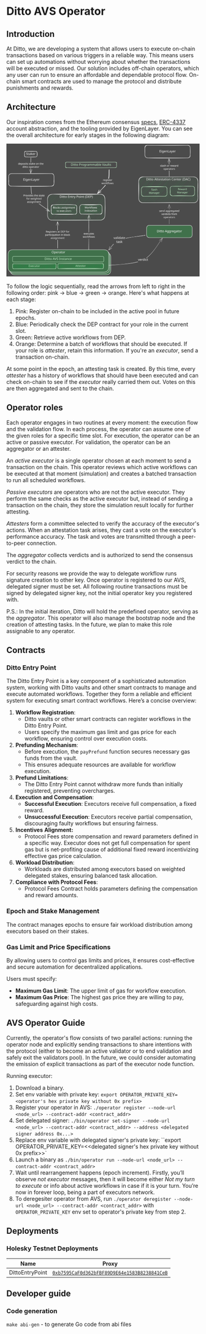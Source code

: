 # Ditto AVS Operator

## Introduction

At Ditto, we are developing a system that allows users to execute on-chain transactions based on various triggers in a reliable way. This means users can set up automations without worrying about whether the transactions will be executed or missed. Our solution includes off-chain operators, which any user can run to ensure an affordable and dependable protocol flow. On-chain smart contracts are used to manage the protocol and distribute punishments and rewards.


## Architecture

Our inspiration comes from the Ethereum consensus [specs](https://github.com/ethereum/consensus-specs/tree/dev/specs), [ERC-4337](https://eips.ethereum.org/EIPS/eip-4337) account abstraction, and the tooling provided by EigenLayer. You can see the overall architecture for early stages in the following diagram:

![Alt text](./static/svg/operator-scheme.svg)

To follow the logic sequentially, read the arrows from left to right in the following order: pink → blue → green → orange. Here's what happens at each stage:

1. Pink: Register on-chain to be included in the active pool in future epochs.
2. Blue: Periodically check the DEP contract for your role in the current slot.
3. Green: Retrieve active workflows from DEP.
4. Orange: Determine a batch of workflows that should be executed. If your role is *attester*, retain this information. If you're an *executor*, send a transaction on-chain.

At some point in the epoch, an attesting task is created. By this time, every *attester* has a history of workflows that should have been executed and can check on-chain to see if the *executor* really carried them out. Votes on this are then aggregated and sent to the chain.


## Operator roles

Each operator engages in two routines at every moment: the execution flow and the validation flow. In each process, the operator can assume one of the given roles for a specific time slot. For execution, the operator can be an active or passive executor. For validation, the operator can be an aggregator or an attester.

An *active executor* is a single operator chosen at each moment to send a transaction on the chain. This operator reviews which active workflows can be executed at that moment (simulation) and creates a batched transaction to run all scheduled workflows.

*Passive executors* are operators who are not the active executor. They perform the same checks as the active executor but, instead of sending a transaction on the chain, they store the simulation result locally for further attesting.

*Attesters* form a committee selected to verify the accuracy of the executor's actions. When an attestation task arises, they cast a vote on the executor's performance accuracy. The task and votes are transmitted through a peer-to-peer connection.

The *aggregator* collects verdicts and is authorized to send the consensus verdict to the chain.

For security reasons we provide the way to delegate workflow runs signature creation to other key. Once operator is registered to our AVS, delegated signer must be set. All following routine transactions must be signed by delegated signer key, not the initial operator key you registered with.

P.S.: In the initial iteration, Ditto will hold the predefined operator, serving as the *aggregator*. This operator will also manage the bootstrap node and the creation of attesting tasks. In the future, we plan to make this role assignable to any operator.


## Contracts

### Ditto Entry Point

The Ditto Entry Point is a key component of a sophisticated automation system, working with Ditto vaults and other smart contracts to manage and execute automated workflows. Together they form a reliable and efficient system for executing smart contract workflows. Here’s a concise overview:

1. **Workflow Registration**:
    - Ditto vaults or other smart contracts can register workflows in the Ditto Entry Point.
    - Users specify the maximum gas limit and gas price for each workflow, ensuring control over execution costs.
2. **Prefunding Mechanism**:
    - Before execution, the `payPrefund` function secures necessary gas funds from the vault.
    - This ensures adequate resources are available for workflow execution.
3. **Prefund Limitations**:
    - The Ditto Entry Point cannot withdraw more funds than initially registered, preventing overcharges.
4. **Execution and Compensation**:
    - **Successful Execution**: Executors receive full compensation, a fixed reward.
    - **Unsuccessful Execution**: Executors receive partial compensation, discouraging faulty workflows but ensuring fairness.
5. **Incentives** **Alignment:**
    - Protocol Fees store compensation and reward parameters defined in a specific way.  Executor does not get full compensation for spent gas but is net-profiting cause of additional fixed reward incentivizing effective gas price calculation.
6. **Workload Distribution**:
    - Workloads are distributed among executors based on weighted delegated stakes, ensuring balanced task allocation.
7. **Compliance with Protocol Fees**:
    - Protocol Fees Contract holds parameters defining the compensation and reward amounts.

### Epoch and Stake Management

The contract manages epochs to ensure fair workload distribution among executors based on their stakes.

### Gas Limit and Price Specifications

By allowing users to control gas limits and prices, it ensures cost-effective and secure automation for decentralized applications.

Users must specify:

- **Maximum Gas Limit**: The upper limit of gas for workflow execution.
- **Maximum Gas Price**: The highest gas price they are willing to pay, safeguarding against high costs.


## AVS Operator Guide

Currently, the operator's flow consists of two parallel actions: running the operator node and explicitly sending transactions to share intentions with the protocol (either to become an active validator or to end validation and safely exit the validators pool). In the future, we could consider automating the emission of explicit transactions as part of the executor node function.

Running executor:

1. Download a binary.
2. Set env variable with private key: `export OPERATOR_PRIVATE_KEY=<operator's hex private key without 0x prefix>`
3. Register your operator in AVS: `./operator register --node-url <node_url> --contract-addr <contract_addr>`
4. Set delegated signer: `./bin/operator set-signer --node-url <node_url> --contract-addr <contract_addr> --address <delegated signer address 0x...>`
5. Replace env variable with delegated signer's private key: ``export OPERATOR_PRIVATE_KEY=<<delegated signer's hex private key without 0x prefix>>`
6. Launch a binary as `./bin/operator run --node-url <node_url> --contract-addr <contract_addr>`
7. Wait until rearrangement happens (epoch increment). Firstly, you’ll observe *not executor* messages, then it will become either *Not my turn to execute* or info about active workflows in case if it is your turn. You’re now in forever loop, being a part of executors network.
8. To deregesiter operator from AVS, run `./operator deregister --node-url <node_url> --contract-addr <contract_addr>` with `OPERATOR_PRIVATE_KEY` env set to operator's private key from step 2.

## Deployments
### Holesky Testnet Deployments
| Name | Proxy |
| ---- | ---- |
| DittoEntryPoint |[`0xb7595CaF0d362bFBF89D9E64e1583B8238841CeB`](https://holesky.etherscan.io/address/0xb7595CaF0d362bFBF89D9E64e1583B8238841CeB)|

## Developer guide

### Code generation
`make abi-gen` - to generate Go code from abi files
